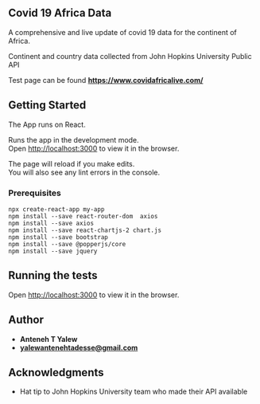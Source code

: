 ## Covid 19 Africa Data

A comprehensive and live update of covid 19 data for the continent of Africa.

Continent and country data collected from John Hopkins University Public API

Test page can be found **https://www.covidafricalive.com/**

## Getting Started

The App runs on React.

Runs the app in the development mode.<br />
Open [http://localhost:3000](http://localhost:3000) to view it in the browser.

The page will reload if you make edits.<br />
You will also see any lint errors in the console.

### Prerequisites

```
npx create-react-app my-app
npm install --save react-router-dom  axios
npm install --save axios
npm install --save react-chartjs-2 chart.js
npm install --save bootstrap
npm install --save @popperjs/core
npm install --save jquery
```

## Running the tests

Open [http://localhost:3000](http://localhost:3000) to view it in the browser.

## Author

- **Anteneh T Yalew**
- **yalewantenehtadesse@gmail.com**

## Acknowledgments

- Hat tip to John Hopkins University team who made their API available
